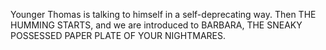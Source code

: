 Younger Thomas is talking to himself in a self-deprecating way. Then THE HUMMING STARTS, and we are introduced to BARBARA, THE SNEAKY POSSESSED PAPER PLATE OF YOUR NIGHTMARES.